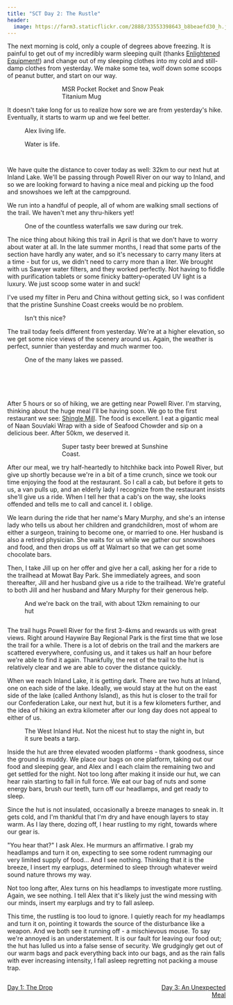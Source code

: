 ```yaml
---
title: "SCT Day 2: The Rustle"
header:
  image: https://farm3.staticflickr.com/2888/33553398643_b8beaefd30_h.jpg
---
```


The next morning is cold, only a couple of degrees above freezing. It is painful to get out of my incredibly warm sleeping quilt (thanks <a href="http://www.enlightenedequipment.com/">Enlightened Equipment!</a>) and change out of my sleeping clothes into my cold and still-damp clothes from yesterday. We make some tea, wolf down some scoops of peanut butter, and start on our way. 

<figure style="width: 50%; margin: auto;">
  <img data-original="https://farm3.staticflickr.com/2893/33521806964_e7513138ba_h.jpg" data-action="zoom" class="inline-image"/>
  <figcaption>MSR Pocket Rocket and Snow Peak Titanium Mug <i class="fa fa-heart-o" aria-hidden="true"></i></figcaption>
</figure>

It doesn't take long for us to realize how sore we are from yesterday's hike. Eventually, it starts to warm up and we feel better.

<figure>
  <img data-original="https://farm3.staticflickr.com/2810/33979319590_356be6646e_h.jpg" data-action="zoom" class="inline-image"/>
  <figcaption>Alex living life.</figcaption>
</figure>
<figure>
  <img data-original="https://farm5.staticflickr.com/4167/34363711875_a641eea485_h.jpg" data-action="zoom" class="inline-image"/>
  <figcaption>Water is life.</figcaption>
</figure>
<figure>
  <img data-original="https://farm3.staticflickr.com/2832/34363711115_3e09e302e8_h.jpg" data-action="zoom" class="inline-image"/>
</figure>
<figure>
  <img data-original="https://farm5.staticflickr.com/4194/34363710585_9ccd282074_h.jpg" data-action="zoom" class="inline-image"/>
</figure>

We have quite the distance to cover today as well: 32km to our next hut at Inland Lake. We'll be passing through Powell River on our way to Inland, and so we are looking forward to having a nice meal and picking up the food and snowshoes we left at the campground. 

We run into a handful of people, all of whom are walking small sections of the trail. We haven't met any thru-hikers yet!

<figure>
  <img data-original="https://farm3.staticflickr.com/2838/34363710235_643cbc6877_h.jpg" data-action="zoom" class="inline-image"/>
  <figcaption>One of the countless waterfalls we saw during our trek.</figcaption>
</figure>

The nice thing about hiking this trail in April is that we don't have to worry about water at all. In the late summer months, I read that some parts of the section have hardly any water, and so it's necessary to carry many liters at a time - but for us, we didn't need to carry more than a liter. We brought with us Sawyer water filters, and they worked perfectly. Not having to fiddle with purification tablets or some finicky battery-operated UV light is a luxury. We just scoop some water in and suck!

I've used my filter in Peru and China without getting sick, so I was confident that the pristine Sunshine Coast creeks would be no problem. 

<figure>
  <img data-original="https://farm3.staticflickr.com/2893/33979314930_fc7284e68d_h.jpg" data-action="zoom" class="inline-image"/>
  <figcaption>Isn't this nice?</figcaption>
</figure>

The trail today feels different from yesterday. We're at a higher elevation, so we get some nice views of the scenery around us. Again, the weather is perfect, sunnier than yesterday and much warmer too. 

<figure>
  <img data-original="https://farm3.staticflickr.com/2866/34363708735_3439dbe314_h.jpg" data-action="zoom" class="inline-image"/>
  <figcaption>One of the many lakes we passed.</figcaption>
</figure>
<figure>
  <img data-original="https://farm3.staticflickr.com/2806/33979314260_ba5492bd2a_h.jpg" data-action="zoom" class="inline-image"/>
</figure>
<figure>
  <img data-original="https://farm3.staticflickr.com/2808/34363707715_b286398787_h.jpg" data-action="zoom" class="inline-image"/>
</figure>
<figure>
  <img data-original="https://farm3.staticflickr.com/2830/33979314080_74d26aba3d_h.jpg" data-action="zoom" class="inline-image"/>
</figure>
<figure>
  <img data-original="https://farm3.staticflickr.com/2846/33980329140_bec3296dc0_h.jpg" data-action="zoom" class="inline-image"/>
</figure>
<figure>
  <img data-original="https://farm3.staticflickr.com/2838/33554041793_95fc6ebc24_h.jpg" data-action="zoom" class="inline-image"/>
</figure>

After 5 hours or so of hiking, we are getting near Powell River. I'm starving, thinking about the huge meal I'll be having soon. We go to the first restaurant we see: <a href="http://shinglemill.ca/">Shingle Mill</a>. The food is excellent. I eat a gigantic meal of Naan Souvlaki Wrap with a side of Seafood Chowder and sip on a delicious beer. After 50km, we deserved it. 

<figure style="width: 50%; margin: auto;">
  <img data-original="https://farm5.staticflickr.com/4156/33522638024_e2326b3b0a_h.jpg" data-action="zoom" class="inline-image"/>
  <figcaption>Super tasty beer brewed at Sunshine Coast.</figcaption>
</figure>

After our meal, we try half-heartedly to hitchhike back into Powell River, but give up shortly because we're in a bit of a time crunch, since we took our time enjoying the food at the restaurant. So I call a cab, but before it gets to us, a van pulls up, and an elderly lady I recognize from the restaurant insists she'll give us a ride. When I tell her that a cab's on the way, she looks offended and tells me to call and cancel it. I oblige.  

We learn during the ride that her name's Mary Murphy, and she's an intense lady who tells us about her children and grandchildren, most of whom are either a surgeon, training to become one, or married to one. Her husband is also a retired physician. She waits for us while we gather our snowshoes and food, and then drops us off at Walmart so that we can get some chocolate bars. 

Then, I take Jill up on her offer and give her a call, asking her for a ride to the trailhead at Mowat Bay Park. She immediately agrees, and soon thereafter, Jill and her husband give us a ride to the trailhead. We're grateful to both Jill and her husband and Mary Murphy for their generous help. 
<figure>
    <div class="map" id="mowat"></div>
    <figcaption>And we're back on the trail, with about 12km remaining to our hut</figcaption>
</figure>
<figure>
  <img data-original="https://farm5.staticflickr.com/4188/34363696425_c928691d5d_h.jpg" data-action="zoom" class="inline-image"/>
</figure>
The trail hugs Powell River for the first 3-4kms and rewards us with great views. Right around Haywire Bay Regional Park is the first time that we lose the trail for a while. There is a lot of debris on the trail and the markers are scattered everywhere, confusing us, and it takes us half an hour before we're able to find it again. Thankfully, the rest of the trail to the hut is relatively clear and we are able to cover the distance quickly. 

When we reach Inland Lake, it is getting dark. There are two huts at Inland, one on each side of the lake. Ideally, we would stay at the hut on the east side of the lake (called Anthony Island), as this hut is closer to the trail for our Confederation Lake, our next hut, but it is a few kilometers further, and the idea of hiking an extra kilometer after our long day does not appeal to either of us. 
<figure>
  <img data-original="https://farm5.staticflickr.com/4160/34242084721_64559746d5_h.jpg" data-action="zoom" class="inline-image"/>
  <figcaption>The West Inland Hut. Not the nicest hut to stay the night in, but it sure beats a tarp.</figcaption>
</figure>
Inside the hut are three elevated wooden platforms - thank goodness, since the ground is muddy. We place our bags on one platform, taking out our food and sleeping gear, and Alex and I each claim the remaining two and get settled for the night. Not too long after making it inside our hut, we can hear rain starting to fall in full force. We eat our bag of nuts and some energy bars, brush our teeth, turn off our headlamps, and get ready to sleep. 

Since the hut is not insulated, occasionally a breeze manages to sneak in. It gets cold, and I'm thankful that I'm dry and have enough layers to stay warm. As I lay there, dozing off, I hear rustling to my right, towards where our gear is. 

"You hear that?" I ask Alex. He murmurs an affirmative. I grab my headlamps and turn it on, expecting to see some rodent rummaging our very limited supply of food... And I see nothing. Thinking that it is the breeze, I insert my earplugs, determined to sleep through whatever weird sound nature throws my way. 

Not too long after, Alex turns on his headlamps to investigate more rustling. Again, we see nothing. I tell Alex that it's likely just the wind messing with our minds, insert my earplugs and try to fall asleep. 

This time, the rustling is too loud to ignore. I quietly reach for my headlamps and turn it on, pointing it towards the source of the disturbance like a weapon. And we both see it running off - a mischievous mouse. To say we're annoyed is an understatement. It is our fault for leaving our food out; the hut has lulled us into a false sense of security. We grudgingly get out of our warm bags and pack everything back into our bags, and as the rain falls with ever increasing intensity, I fall asleep regretting not packing a mouse trap. 

<script>
  function initMap() {
    var uluru = {lat: 49.87974, lng: -124.52895};
    var map = new google.maps.Map(document.getElementById('mowat'), {
      zoom: 14,
      center: uluru
    });
    var marker = new google.maps.Marker({
      position: uluru,
      map: map
    });
  }
</script>
<script async defer
src="https://maps.googleapis.com/maps/api/js?key=AIzaSyD5wgqszVxTRSuxb_LYGEy7TlSjuKHoisc&callback=initMap">
</script>



<div> 
  <div style="float: left; margin: 0; max-width:35%"><p style="text-align: right;"><a href="https://bestcoasttrail.github.io/Day-1-The-Drop/"><i class="fa fa-long-arrow-left" aria-hidden="true"></i> Day 1: The Drop</a></p></div>
  <div style="float: right; max-width:35%"><p style="text-align: right;"><a href="https://bestcoasttrail.github.io/Day-3-An-Unexpected-Meal/">Day 3: An Unexpected Meal <i class="fa fa-long-arrow-right" aria-hidden="true"></i></a></p></div>
</div>
